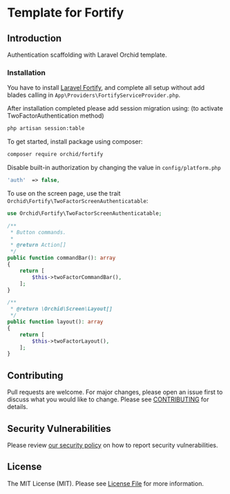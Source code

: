 # Template for Fortify

## Introduction

Authentication scaffolding with Laravel Orchid template. 

### Installation

You have to install [Laravel Fortify](https://github.com/laravel/fortify), and complete all setup without add blades calling in `App\Providers\FortifyServiceProvider.php`.

After installation completed please add session migration using:
(to activate TwoFactorAuthentication method)

```bash
php artisan session:table
```

To get started, install package using composer:

```bash
composer require orchid/fortify
```

Disable built-in authorization by changing the value in `config/platform.php`

```php
'auth'  => false,
```

To use on the screen page, use the trait `Orchid\Fortify\TwoFactorScreenAuthenticatable`:

```php
use Orchid\Fortify\TwoFactorScreenAuthenticatable;

/**
 * Button commands.
 *
 * @return Action[]
 */
public function commandBar(): array
{
    return [
        $this->twoFactorCommandBar(),
    ];
}

/**
 * @return \Orchid\Screen\Layout[]
 */
public function layout(): array
{
    return [
        $this->twoFactorLayout(),
    ];
}
```

## Contributing

Pull requests are welcome. For major changes, please open an issue first to discuss what you would like to change. Please see [CONTRIBUTING](.github/CONTRIBUTING.md) for details.

## Security Vulnerabilities

Please review [our security policy](../../security/policy) on how to report security vulnerabilities.

## License

The MIT License (MIT). Please see [License File](LICENSE.md) for more information.
